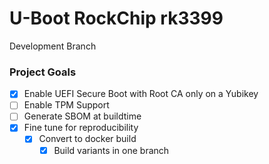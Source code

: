 # U-Boot RockChip rk3399
Development Branch

### Project Goals
* [x] Enable UEFI Secure Boot with Root CA only on a Yubikey
* [ ] Enable TPM Support
* [ ] Generate SBOM at buildtime
* [x] Fine tune for reproducibility
  * [x] Convert to docker build
    * [x] Build variants in one branch
